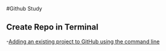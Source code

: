 #Github Study

## Create Repo in Terminal

-[Adding an existing project to GitHub using the command line](https://help.github.com/articles/adding-an-existing-project-to-github-using-the-command-line/)
